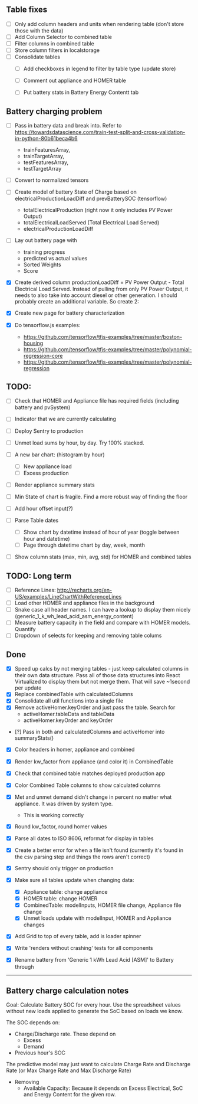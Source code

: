 ## Table fixes
- [ ] Only add column headers and units when rendering table (don't store those with the data)
- [ ] Add Column Selector to combined table
- [ ] Filter columns in combined table
- [ ] Store column filters in localstorage
- [ ] Consolidate tables
    - [ ] Add checkboxes in legend to filter by table type (update store)
    - [ ] Comment out appliance and HOMER table
    - [ ] Put battery stats in Battery Energy Contentt tab


## Battery charging problem
- [ ] Pass in battery data and break into. Refer to https://towardsdatascience.com/train-test-split-and-cross-validation-in-python-80b61beca4b6
    - trainFeaturesArray,
    - trainTargetArray,
    - testFeaturesArray,
    - testTargetArray
- [ ] Convert to normalized tensors

- [ ] Create model of battery State of Charge based on electricalProductionLoadDiff and prevBatterySOC (tensorflow)
    - totalElectricalProduction (right now it only includes PV Power Output)
    - totalElectricalLoadServed (Total Electrical Load Served)
    - electricalProductionLoadDiff

- [ ] Lay out battery page with
    - training progress
    - predicted vs actual values
    - Sorted Weights
    - Score
- [x] Create derived column productionLoadDiff = PV Power Output - Total Electrical Load Served. Instead of pulling from only PV Power Output, it needs to also take into account diesel or other generation. I should probably create an additional variable. So create 2:
- [x] Create new page for battery characterization
- [x] Do tensorflow.js examples:
    * https://github.com/tensorflow/tfjs-examples/tree/master/boston-housing
    * https://github.com/tensorflow/tfjs-examples/tree/master/polynomial-regression-core
    * https://github.com/tensorflow/tfjs-examples/tree/master/polynomial-regression


## TODO:
- [ ] Check that HOMER and Appliance file has required fields (including battery and pvSystem)
- [ ] Indicator that we are currently calculating
- [ ] Deploy Sentry to production
- [ ] Unmet load sums by hour, by day. Try 100% stacked.
- [ ] A new bar chart: (histogram by hour)
    - [ ] New appliance load
    - [ ] Excess production
- [ ] Render appliance summary stats
- [ ] Min State of chart is fragile. Find a more robust way of finding the floor
- [ ] Add hour offset input(?)
- [ ] Parse Table dates
    - [ ] Show chart by datetime instead of hour of year (toggle between hour and datetime)
    - [ ] Page through datetime chart by day, week, month
- [ ] Show column stats (max, min, avg, std) for HOMER and combined tables


## TODO: Long term
- [ ] Reference Lines: http://recharts.org/en-US/examples/LineChartWithReferenceLines
- [ ] Load other HOMER and appliance files in the background
- [ ] Snake case all header names. I can have a lookup to display them nicely (generic_1_k_wh_lead_acid_asm_energy_content)
- [ ] Measure battery capacity in the field and compare with HOMER models. Quantify
- [ ] Dropdown of selects for keeping and removing table colums

## Done
- [x] Speed up calcs by not merging tables - just keep calculated columns in their own data structure. Pass all of those data structures into React Virtualized to display them but not merge them. That will save ~1second per update
- [x] Replace combinedTable with calculatedColumns
- [x] Consolidate all util functions into a single file
- [x] Remove activeHomer.keyOrder and just pass the table. Search for
    * activeHomer.tableData and tableData
    * activeHomer.keyOrder and keyOrder
- [?] Pass in both and calculatedColumns and activeHomer into summaryStats()
- [x] Color headers in homer, appliance and combined
- [x] Render kw_factor from appliance (and color it) in CombinedTable
- [x] Check that combined table matches deployed production app
- [x] Color Combined Table columns to show calculated columns
- [x] Met and unmet demand didn't change in percent no matter what appliance. It was driven by system type.
    * This is working correctly

- [x] Round kw_factor, round homer values
- [x] Parse all dates to ISO 8606, reformat for display in tables
- [x] Create a better error for when a file isn't found (currently it's found in the csv parsing step and things the rows aren't correct)
- [x] Sentry should only trigger on production
- [x] Make sure all tables update when changing data:
    - [x] Appliance table: change  appliance
    - [x] HOMER table: change HOMER
    - [x] CombinedTable: modelInputs, HOMER file change, Appliance file change
    - [x] Unmet loads update with modelInput, HOMER and Appliance changes
- [x] Add Grid to top of every table, add is loader spinner
- [x] Write 'renders without crashing' tests for all components
- [x] Rename battery from 'Generic 1 kWh Lead Acid [ASM]' to Battery through


__________________________________________________________________

## Battery charge calculation notes

Goal: Calculate Battery SOC for every hour. Use the spreadsheet values without new loads applied to generate the SoC based on loads we know.

The SOC depends on:
* Charge/Discharge rate. These depend on
    * Excess
    * Demand
* Previous hour's SOC

The predictive model may just want to calculate Charge Rate and Discharge Rate (or Max Charge Rate and Max Discharge Rate)

- Removing
    * Available Capacity: Because it depends on Excess Electrical, SoC and Energy Content for the given row.